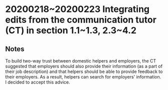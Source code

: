 # 20200218~20200223 Integrating edits from the communication tutor (CT) in section 1.1~1.3, 2.3~4.2

## Notes

To build two-way trust between domestic helpers and employers, the CT suggested that employers should also provide their information (as a part of their job description) and that helpers should be able to provide feedback to their employers. As a result, helpers can search for employers' information. I decided to accept this advice.
